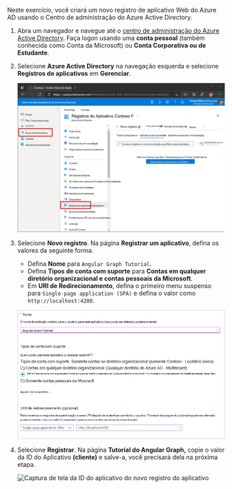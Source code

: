 <!-- markdownlint-disable MD002 MD041 -->

Neste exercício, você criará um novo registro de aplicativo Web do Azure AD usando o Centro de administração do Azure Active Directory.

1. Abra um navegador e navegue até o [centro de administração do Azure Active Directory](https://aad.portal.azure.com). Faça logon usando uma **conta pessoal** (também conhecida como Conta da Microsoft) ou **Conta Corporativa ou de Estudante**.

1. Selecione **Azure Active Directory** na navegação esquerda e selecione **Registros de aplicativos** em **Gerenciar**.

    ![Uma captura de tela dos registros do aplicativo ](./images/aad-portal-app-registrations.png)

1. Selecione **Novo registro**. Na página **Registrar um aplicativo**, defina os valores da seguinte forma.

    - Defina **Nome** para `Angular Graph Tutorial`.
    - Defina **Tipos de conta com suporte** para **Contas em qualquer diretório organizacional e contas pessoais da Microsoft**.
    - Em **URI de Redirecionamento**, defina o primeiro menu suspenso para `Single-page application (SPA)` e defina o valor como `http://localhost:4200`.

    ![Captura de tela da página Registrar um aplicativo](./images/aad-register-an-app.png)

1. Selecione **Registrar**. Na página **Tutorial do Angular Graph,** copie o valor da ID do Aplicativo **(cliente)** e salve-a, você precisará dela na próxima etapa.

    ![Captura de tela da ID do aplicativo do novo registro do aplicativo](./images/aad-application-id.png)

